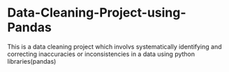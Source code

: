 # Data-Cleaning-Project-using-Pandas
This is a data cleaning project which involvs systematically identifying and correcting inaccuracies or inconsistencies in a data using python libraries(pandas) 
